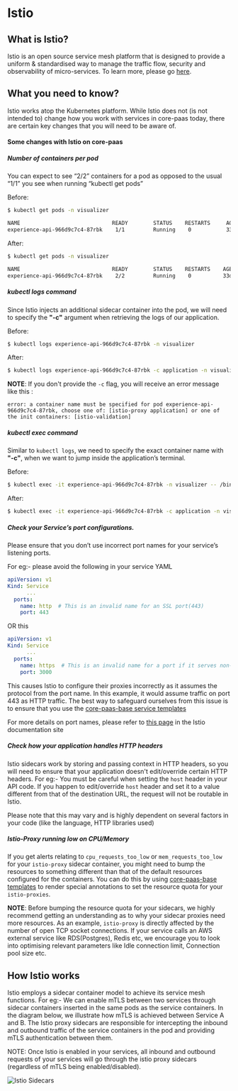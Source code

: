 # Istio

## What is Istio?

Istio is an open source service mesh platform that is designed to provide a uniform & standardised way to manage
the traffic flow, security and observability of micro-services. To learn more, please go [here](https://istio.io/).

## What you need to know?

Istio works atop the Kubernetes platform. While Istio does not (is not intended to) change how you work with services in
core-paas today, there are certain key changes that you will need to be aware of.

#### Some changes with Istio on core-paas
##### Number of containers per pod

You can expect to see “2/2” containers for a pod as opposed to the usual “1/1” you see when running “kubectl get pods”

Before:
```bash
$ kubectl get pods -n visualizer

NAME                             READY        STATUS    RESTARTS     AGE
experience-api-966d9c7c4-87rbk    1/1         Running    0           33d
```
After:
```bash
$ kubectl get pods -n visualizer

NAME                             READY        STATUS    RESTARTS    AGE
experience-api-966d9c7c4-87rbk    2/2         Running    0          33d
```

##### kubectl logs command

Since Istio injects an additional sidecar container into the pod, we will need to specify the **"-c"** argument
when retrieving the logs of our application.

Before:
```bash
$ kubectl logs experience-api-966d9c7c4-87rbk -n visualizer
```
After:
```bash
$ kubectl logs experience-api-966d9c7c4-87rbk -c application -n visualizer
```

**NOTE**: If you don't provide the `-c` flag, you will receive an error message like this :
```
error: a container name must be specified for pod experience-api-966d9c7c4-87rbk, choose one of: [istio-proxy application] or one of the init containers: [istio-validation]
```

##### kubectl exec command

Similar to `kubectl logs`, we need to specify the exact container name with **"-c"**, when we want to jump inside the application’s terminal.

Before:
```bash
$ kubectl exec -it experience-api-966d9c7c4-87rbk -n visualizer -- /bin/bash
```

After:
```bash
$ kubectl exec -it experience-api-966d9c7c4-87rbk -c application -n visualizer -- /bin/bash
```

##### Check your Service’s port configurations.
Please ensure that you don’t use incorrect port names for your service’s listening ports.

For eg:- please avoid the following in your service YAML
```yaml
apiVersion: v1
Kind: Service
      ...
  ports:
    name: http  # This is an invalid name for an SSL port(443)
    port: 443
```
OR this
```yaml
apiVersion: v1
Kind: Service
      ...
  ports:
    name: https  # This is an invalid name for a port if it serves non-SSL traffic
    port: 3000
```

This causes Istio to configure their proxies incorrectly as it assumes the protocol from the port name.
In this example, it would assume traffic on port 443 as HTTP traffic. The best way to safeguard ourselves from this
issue is to ensure that you use the [core-paas-base service templates](https://github.com/mulesoft/core-paas-base/blob/master/helm/core-paas-base/templates/_service.tpl)

For more details on port names, please refer to [this page](https://istio.io/latest/docs/ops/configuration/traffic-management/protocol-selection/) in the Istio documentation site


##### Check how your application handles HTTP headers

 Istio sidecars work by storing and passing context in HTTP headers, so you will need to ensure that your application
 doesn't edit/override certain HTTP headers. For eg:- You must be careful when setting the `host` header in your API code.
 If you happen to edit/override `host` header and set it to a value different from that of the destination URL,
 the request will not be routable in Istio.

Please note that this may vary and is highly dependent on several factors in your code (like the language, HTTP libraries used)

##### Istio-Proxy running low on CPU/Memory

If you get alerts relating to `cpu_requests_too_low` or `mem_requests_too_low` for your `istio-proxy` sidecar container,
you might need to bump the resources to something different than that of the default resources configured for the containers.
You can do this by using [core-paas-base templates](https://github.com/mulesoft/core-paas-base#baseistioannotationsresources)
to render special annotations to set the resource quota for your `istio-proxies`.

**NOTE**: Before bumping the resource quota for your sidecars, we highly recommend getting an understanding as to why your
sidecar proxies need more resources. As an example, `istio-proxy` is directly affected by the number of open TCP socket
connections. If your service calls an AWS external service like RDS(Postgres), Redis etc, we encourage you to look into
optimising relevant parameters like Idle connection limit, Connection pool size etc.

## How Istio works

Istio employs a sidecar container model to achieve its service mesh functions. For eg:- We can enable mTLS between two services
through sidecar containers inserted in the same pods as the service containers.  In the diagram below, we illustrate how
mTLS is achieved between Service A and B. The Istio proxy sidecars are responsible  for intercepting the inbound and
outbound traffic of the service containers in the pod and providing mTLS authentication between them.

NOTE: Once Istio is enabled in your services, all inbound and outbound requests of your services will go through the istio proxy sidecars (regardless of mTLS being enabled/disabled).

![Istio Sidecars](../images/istio-sidecar.png)
